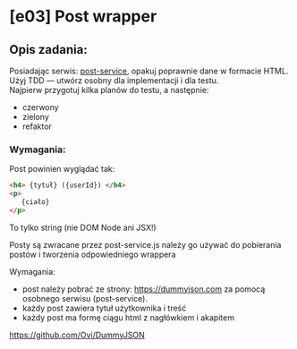 # [e03] Post wrapper
         

## Opis zadania:
Posiadając serwis: [post-service](post-service.js), opakuj poprawnie dane w formacie HTML.  
Użyj TDD — utwórz osobny dla implementacji i dla testu.  
Najpierw przygotuj kilka planów do testu, a następnie: 
- czerwony 
- zielony 
- refaktor

### Wymagania:
Post powinien wyglądać tak:

```html
<h4> {tytuł} ({userId}) </h4>
<p>
   {ciało}
</p>
```

To tylko string (nie DOM Node ani JSX!)

Posty są zwracane przez post-service.js
należy go używać do pobierania postów i tworzenia odpowiedniego wrappera

Wymagania:
- post należy pobrać ze strony: https://dummyjson.com za pomocą osobnego serwisu (post-service).
- każdy post zawiera tytuł użytkownika i treść
- każdy post ma formę ciągu html z nagłówkiem i akapitem

https://github.com/Ovi/DummyJSON
